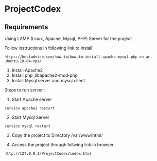 # ProjectCodex

## Requirements
Using LAMP (Linux, Apache, Mysql, PHP) Server for the project 

Follow instructions in following link to install
```
https://hostadvice.com/how-to/how-to-install-apache-mysql-php-on-an-ubuntu-18-04-vps/
```
1. Install Apache2
2. Install php ,libapache2-mod-php
3. Install Mysql server and mysql client

Steps to run server :

1. Start Apache server
```
service apache2 restart
```
2. Start Mysql Server
```
service mysql restart
```
3. Copy the project to Directory /var/www/html/ 

4. Access the project through  follwing link in browser

```
http://127.0.0.1/ProjectCodex/index.html
```

